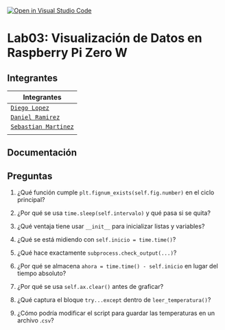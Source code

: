 [![Open in Visual Studio Code](https://classroom.github.com/assets/open-in-vscode-2e0aaae1b6195c2367325f4f02e2d04e9abb55f0b24a779b69b11b9e10269abc.svg)](https://classroom.github.com/online_ide?assignment_repo_id=19143881&assignment_repo_type=AssignmentRepo)
# Lab03: Visualización de Datos en Raspberry Pi Zero W

## Integrantes

| Integrantes |
| - |
| [`Diego Lopez`][Alejo] |
| [`Daniel Ramirez`][Daniel]||
| [`Sebastian Martinez`][Sebas]||
||

## Documentación


## Preguntas

1. ¿Qué función cumple ```plt.fignum_exists(self.fig.number)``` en el ciclo principal?

2. ¿Por qué se usa ```time.sleep(self.intervalo)``` y qué pasa si se quita?

3. ¿Qué ventaja tiene usar ```__init__``` para inicializar listas y variables?

4. ¿Qué se está midiendo con ```self.inicio = time.time()```?

5. ¿Qué hace exactamente ```subprocess.check_output(...)```?

6. ¿Por qué se almacena ```ahora = time.time() - self.inicio``` en lugar del tiempo absoluto?

7. ¿Por qué se usa ```self.ax.clear()``` antes de graficar?

8. ¿Qué captura el bloque ```try...except``` dentro de ```leer_temperatura()```?

9. ¿Cómo podría modificar el script para guardar las temperaturas en un archivo .```csv```?


[//]: # (Referencias)

[Alejo]: <https://github.com/Alejibiris>
[Daniel]: <https://github.com/D4N1EL-R4M1R3Z>
[Sebas]: <https://github.com/SebasMtz30>
